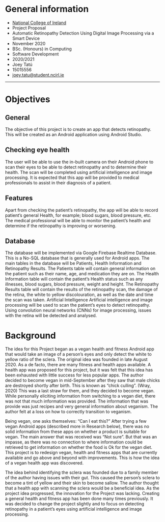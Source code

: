 # General information
* [National College of Ireland](https://ncirl.ie)
* Project Proposal
* Automatic Retinopathy Detection Using Digital Image Processing via a Smart Device
* November 2020
* BSc. (Honours) in Computing
* Software Development
* 2020/2021
* Joey Tatú
* 15015556
* [joey.tatu@student.ncirl.ie](mailto:joey.tatu@student.ncirl.ie)

---

# Objectives
## General
The objective of this project is to create an app that detects retinopathy. This will be created as an Android application using Android Studio.

## Checking eye health
The user will be able to use the in-built camera on their Android phone to scan their eyes to be able to detect retinopathy and to determine their health. The scan will be completed using artificial intelligence and image processing. It is expected that this app will be provided to medical professionals to assist in their diagnosis of a patient. 

## Features
Apart from checking the patient’s retinopathy, the app will be able to record patient’s general Health, for example; blood sugars, blood pressure, etc. The medical professional will be able to monitor the patient’s health and determine if the retinopathy is improving or worsening.

## Database
The database will be implemented via Google Firebase Realtime Database. This is a No-SQL database that is generally used for Android apps. 
The main tables in the database will be Patients, Health Information and Retinopathy Results.
The Patients table will contain general information on the patient such as their name, age, and medication they are on. The Health Information table will contain the patient’s Health status such as any illnesses, blood sugars, blood pressure, weight and height. The Retinopathy Results table will contain the results of the retinopathy scan, the damage of the retina, the white to yellow discolouration, as well as the date and time the scan was taken. 
Artificial Intelligence
Artificial intelligence and image processing will be used to scan the patient’s eyes to detect retinopathy. Using convolution neural networks (CNNs) for image processing, issues with the retina will be detected and analysed. 

# Background
The idea for this Project began as a vegan health and fitness Android app that would take an image of a person’s eyes and only detect the white to yellow ratio of the sclera. The original idea was founded in late August 2020. As a de facto, there are many fitness and health apps available. A health app was proposed for this project, but it was felt that this idea has been exhausted with little success for less popular apps.
The author decided to become vegan in mid-September after they saw that male chicks are destroyed shortly after birth. This is known as “chick culling”. (Wray, 2020) This was a last straw for them, and they decided to become vegan. While personally eliciting information from switching to a vegan diet, there was not that much information was provided. The information that was provide was just recipes and very general information about veganism. The author felt at a loss on how to correctly transition to veganism.

Being vegan, one asks themselves: “Can I eat this?” After trying a few vegan Android apps (described more in Research below), there was no solid information from these apps on whether a product is suitable for vegan. The main answer that was received was “Not sure”. But that was an impasse, as there was no connection to where information could be retrieved to get information on whether the food is Ok for the vegan diet. This project is to redesign vegan, health and fitness apps that are currently available and go above and beyond with improvements. This is how the idea of a vegan health app was discovered. 

The idea behind identifying the sclera was founded due to a family member of the author having issues with their gut. This caused the person’s sclera to become a tint of yellow and their skin to become sallow. The author thought that a health app with scanning the sclera would be a beneficial idea.
As the project idea progressed, the innovation for the Project was lacking. Creating a general health and fitness app has been done many times previously. It was decided to change the project slightly and to focus on detecting retinopathy in a patient’s eyes using artificial intelligence and image processing. 
